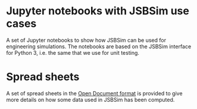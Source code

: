 # Jupyter notebooks with JSBSim use cases 

A set of Jupyter notebooks to show how JSBSim can be used for engineering simulations. The notebooks are based on the JSBSim interface for Python 3, i.e. the same that we use for unit testing.

# Spread sheets

A set of spread sheets in the [Open Document format](http://www.oasis-open.org/committees/office/) is provided to give more details on how some data used in JSBSim has been computed.